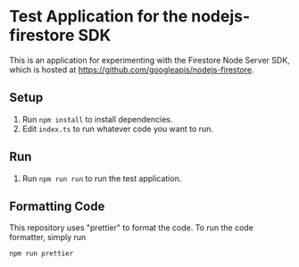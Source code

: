 # Test Application for the nodejs-firestore SDK

This is an application for experimenting with the Firestore Node Server SDK,
which is hosted at https://github.com/googleapis/nodejs-firestore.

## Setup

1. Run `npm install` to install dependencies.
2. Edit `index.ts` to run whatever code you want to run.

## Run

1. Run `npm run run` to run the test application.

## Formatting Code

This repository uses "prettier" to format the code.
To run the code formatter, simply run

```
npm run prettier
```
